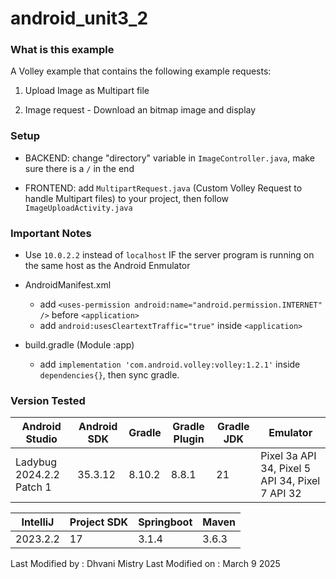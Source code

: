 # android_unit3_2

### What is this example

A Volley example that contains the following example requests:

1. Upload Image as Multipart file

2. Image request - Download an bitmap image and display


### Setup

- BACKEND: change "directory" variable in `ImageController.java`, make sure there is a `/` in the end

- FRONTEND: add `MultipartRequest.java` (Custom Volley Request to handle Multipart files) to your project, then follow `ImageUploadActivity.java`


### Important Notes

- Use `10.0.2.2` instead of `localhost` IF the server program is running on the same host as the Android Enmulator

- AndroidManifest.xml
    - add `<uses-permission android:name="android.permission.INTERNET" />` before `<application>`
    - add `android:usesCleartextTraffic="true"` inside `<application>`

- build.gradle (Module :app)
    - add `implementation 'com.android.volley:volley:1.2.1'` inside `dependencies{}`, then sync gradle.

### Version Tested

|Android Studio            | Android SDK | Gradle  | Gradle Plugin | Gradle JDK |                 Emulator                        |
|--------------------------|-------------|---------|---------------|------------|-------------------------------------------------|
|Ladybug 2024.2.2 Patch 1  |  35.3.12    | 8.10.2  |    8.8.1      |    21      | Pixel 3a API 34, Pixel 5 API 34, Pixel 7 API 32 |

|IntelliJ  | Project SDK | Springboot | Maven |
|----------|-------------|------------|-------|
|2023.2.2  |     17      | 3.1.4      | 3.6.3 |

Last Modified by : Dhvani Mistry
Last Modified on : March 9 2025